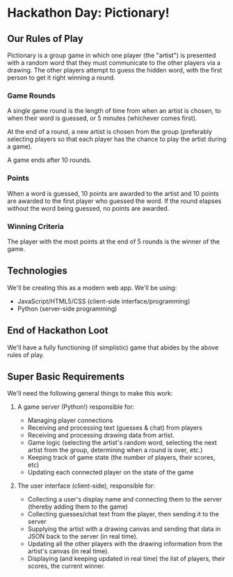 # Hackathon Day: Pictionary!

## Our Rules of Play

Pictionary is a group game in which one player (the "artist") is presented with a random word that they must communicate to the other players via a drawing. The other players attempt to guess the hidden word, with the first person to get it right winning a round.

### Game Rounds

A single game round is the length of time from when an artist is chosen, to when their word is guessed, or 5 minutes (whichever comes first).

At the end of a round, a new artist is chosen from the group (preferably selecting players so that each player has the chance to play the artist during a game).

A game ends after 10 rounds.

### Points

When a word is guessed, 10 points are awarded to the artist and 10 points are awarded to the first player who guessed the word. If the round elapses without the word being guessed, no points are awarded.


### Winning Criteria
The player with the most points at the end of 5 rounds is the winner of the game.

## Technologies

We'll be creating this as a modern web app. We'll be using:

* JavaScript/HTML5/CSS (client-side interface/programming)
* Python (server-side programming)

## End of Hackathon Loot

We'll have a fully functioning (if simplistic) game that abides by the above rules of play.

## Super Basic Requirements

We'll need the following general things to make this work:

1. A game server (Python!) responsible for:
	* Managing player connections
	* Receiving and processing text (guesses & chat) from players
	* Receiving and processing drawing data from artist.
	* Game logic (selecting the artist's random word, selecting the next artist from the group, determining when a round is over, etc.)
	* Keeping track of game state (the number of players, their scores, etc)
	* Updating each connected player on the state of the game
	
2. The user interface (client-side), responsible for:
	* Collecting a user's display name and connecting them to the server (thereby adding them to the game)
	* Collecting guesses/chat text from the player, then sending it to the server
	* Supplying the artist with a drawing canvas and sending that data in JSON back to the server (in real time).
	* Updating all the other players with the drawing information from the artist's canvas (in real time).
	* Displaying (and keeping updated in real time) the list of players, their scores, the current winner.